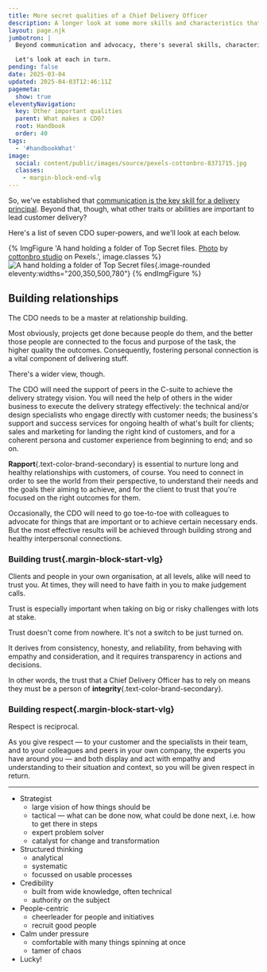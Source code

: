 ```yaml
---
title: More secret qualities of a Chief Delivery Officer
description: A longer look at some more skills and characteristics that are important for a CDO
layout: page.njk
jumbotron: |
  Beyond communication and advocacy, there's several skills, characteristics and capabilities that a CDO will need.

  Let's look at each in turn.
pending: false
date: 2025-03-04
updated: 2025-04-03T12:46:11Z
pagemeta:
  show: true
eleventyNavigation:
  key: Other important qualities
  parent: What makes a CDO?
  root: Handbook
  order: 40
tags:
  - '#handbookWhat'
image:
  social: content/public/images/source/pexels-cottonbro-8371715.jpg
  classes:
    - margin-block-end-vlg
---
```


So, we've established that [communication is the key skill for a delivery principal](/handbook/what/communication-is-key). Beyond that, though, what other traits or abilities are important to lead customer delivery?

Here's a list of seven CDO super-powers, and we'll look at each below.


{% ImgFigure 'A hand holding a folder of Top Secret files. <a href="https://www.pexels.com/photo/a-person-holding-a-folder-of-a-top-secret-files-label-8371715/" target="_blank" rel="noopener ugc">Photo</a> by <a href="https://www.pexels.com/@cottonbro/" target="_blank" rel="noopener ugc">cottonbro studio</a> on Pexels.', image.classes %}
![A hand holding a folder of Top Secret files](/public/images/source/pexels-cottonbro-8371715.jpg){.image-rounded eleventy:widths="200,350,500,780"}
{% endImgFigure %}

## Building relationships

The CDO needs to be a master at relationship building.

Most obviously, projects get done because people do them, and the better those people are connected to the focus and purpose of the task, the higher quality the outcomes. Consequently, fostering personal connection is a vital component of delivering stuff.

There's a wider view, though.

The CDO will need the support of peers in the C-suite to achieve the delivery strategy vision. You will need the help of others in the wider business to execute the delivery strategy effectively: the technical and/or design specialists who engage directly with customer needs; the business's support and success services for ongoing health of what's built for clients; sales and marketing for landing the right kind of customers, and for a coherent persona and customer experience from beginning to end; and so on.

**Rapport**{.text-color-brand-secondary} is essential to nurture long and healthy relationships with customers, of course. You need to connect in order to see the world from their perspective, to understand their needs and the goals their aiming to achieve, and for the client to trust that you're focused on the right outcomes for them.

Occasionally, the CDO will need to go toe-to-toe with colleagues to advocate for things that are important or to achieve certain necessary ends. But the most effective results will be achieved through building strong and healthy interpersonal connections.

### Building trust{.margin-block-start-vlg}

Clients and people in your own organisation, at all levels, alike will need to trust you. At times, they will need to have faith in you to make judgement calls.

Trust is especially important when taking on big or risky challenges with lots at stake.

Trust doesn't come from nowhere. It's not a switch to be just turned on.

It derives from consistency, honesty, and reliability, from behaving with empathy and consideration, and it requires transparency in actions and decisions.

In other words, the trust that a Chief Delivery Officer has to rely on means they must be a person of **integrity**{.text-color-brand-secondary}.

### Building respect{.margin-block-start-vlg}

Respect is reciprocal.

As you give respect — to your customer and the specialists in their team, and to your colleagues and peers in your own company, the experts you have around you — and both display and act with empathy and understanding to their situation and context, so you will be given respect in return.

---

- Strategist
  - large vision of how things should be
  - tactical — what can be done now, what could be done next, i.e. how to get there in steps
  - expert problem solver
  - catalyst for change and transformation
- Structured thinking
  - analytical
  - systematic
  - focussed on usable processes
- Credibility
  - built from wide knowledge, often technical
  - authority on the subject
- People-centric
  - cheerleader for people and initiatives
  - recruit good people
- Calm under pressure
  - comfortable with many things spinning at once
  - tamer of chaos
- Lucky!
